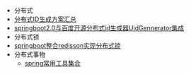 <!-- docs/_sidebar.md -->
- 分布式
 - [分布式ID生成方案汇总](/分布式/doc/分布式ID生成方案汇总.md)
  - [springboot2.0与百度开源分布式id生成器UidGennerator集成](/分布式/doc/springboot2.0与百度开源分布式id生成器UidGennerator集成.md)
- 分布式锁
 - [springboot整合redisson实现分布式锁](/分布式/分布式锁/doc/springboot整合redisson实现分布式锁.md)
- 分布式事物
  - [spring常用工具集合](/分布式/分布式事物/doc/spring常用工具集合.md)
